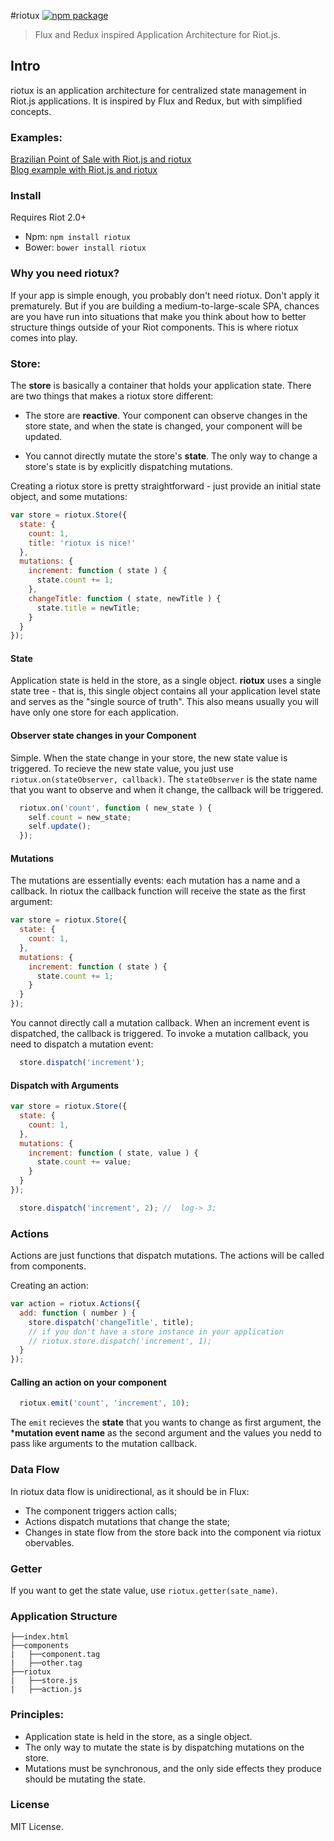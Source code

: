 #riotux [![npm package](https://img.shields.io/badge/npm-1.0.2-blue.svg)](https://www.npmjs.com/package/riotux)
> Flux and Redux inspired Application Architecture for Riot.js.

## Intro 
riotux is an application architecture for centralized state management in Riot.js applications. It is inspired by Flux and Redux, but with simplified concepts.

### Examples:
<a href="https://front-sale.firebaseapp.com/">Brazilian Point of Sale with Riot.js and riotux</a><br>
<a href="http://luisvinicius167.github.io/riot-riotux-blog">Blog example with Riot.js and riotux</a><br>

### Install
Requires Riot 2.0+

* Npm: ``` npm install riotux ```
* Bower: ``` bower install riotux ```

### Why you need riotux?
If your app is simple enough, you probably don't need riotux. Don't apply it prematurely. But if you are building a medium-to-large-scale SPA, chances are you have run into situations that make you think about how to better structure things outside of your Riot components. This is where riotux comes into play.


### Store: 
The **store** is basically a container that holds your application state. There are two things that makes a riotux store different:

 * The store are **reactive**. Your component can observe changes in the store state, and when the state is changed, your component will be updated.
 
 * You cannot directly mutate the store's **state**. The only way to change a store's state is by explicitly dispatching mutations.

Creating a riotux store is pretty straightforward - just provide an initial state object, and some mutations:

```javascript
var store = riotux.Store({
  state: {
    count: 1,
    title: 'riotux is nice!'
  },
  mutations: {  
    increment: function ( state ) {
      state.count += 1; 
    },
    changeTitle: function ( state, newTitle ) {
      state.title = newTitle;
    }
  }
});
```

#### State
Application state is held in the store, as a single object. **riotux** uses a single state tree - that is, this single object contains all your application level state and serves as the "single source of truth". This also means usually you will have only one store for each application.

#### Observer state changes in your Component
Simple. When the state change in your store, the new state value is triggered. To recieve the new state value, you just use ```riotux.on(stateObserver, callback)```. The ```stateObserver``` is the state name that you want to observe and when it change, the callback will be triggered.

```javascript
  riotux.on('count', function ( new_state ) {
    self.count = new_state;
    self.update();
  });
```

#### Mutations
The mutations are essentially events: each mutation has a name and a callback. In riotux the callback function will receive the state as the first argument:

```javascript
var store = riotux.Store({
  state: {
    count: 1,
  },
  mutations: {  
    increment: function ( state ) {
      state.count += 1;
    }
  }
});
```

You cannot directly call a mutation callback. When an increment event is dispatched, the callback is triggered. To invoke a mutation callback, you need to dispatch a mutation event:

```javascript
  store.dispatch('increment');
```

#### Dispatch with Arguments

```javascript
var store = riotux.Store({
  state: {
    count: 1,
  },
  mutations: {  
    increment: function ( state, value ) {
      state.count += value;
    }
  }
});
```

```javascript
  store.dispatch('increment', 2); //  log-> 3;
```
### Actions
Actions are just functions that dispatch mutations. The actions will be called from components.

Creating an action:

```javascript
var action = riotux.Actions({
  add: function ( number ) {
    store.dispatch('changeTitle', title);
    // if you don't have a store instance in your application
    // riotux.store.dispatch('increment', 1);
  }
}); 
```
#### Calling an action on your component

```javascript
  riotux.emit('count', 'increment', 10);
```

The ```emit``` recieves the **state** that you wants to change as first argument, the ***mutation event name** as the second argument and the values you nedd to pass like arguments to the mutation callback.

### Data Flow
In riotux data flow is unidirectional, as it should be in Flux:

* The component triggers action calls;
* Actions dispatch mutations that change the state;
* Changes in state flow from the store back into the component via riotux obervables.

### Getter
If you want to get the state value, use ```riotux.getter(sate_name)```.

### Application Structure

```project
├──index.html
├──components
|   ├──component.tag
|   ├──other.tag
├──riotux
|   ├──store.js
|   ├──action.js
```
### Principles:
* Application state is held in the store, as a single object. 
* The only way to mutate the state is by dispatching mutations on the store.
* Mutations must be synchronous, and the only side effects they produce should be mutating the state.

### License
MIT License.
